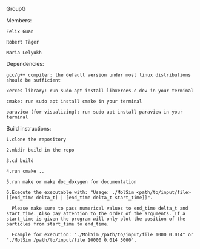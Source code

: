 GroupG

Members:

    Felix Guan

    Robert Täger

    Maria Lelyukh


Dependencies: 

    gcc/g++ compiler: the default version under most linux distributions should be sufficient

    xerces library: run sudo apt install libxerces-c-dev in your terminal
    
    cmake: run sudo apt install cmake in your terminal

    paraview (for visualizing): run sudo apt install paraview in your terminal

Build instructions:

    1.clone the repository

    2.mkdir build in the repo

    3.cd build

    4.run cmake ..

    5.run make or make doc_doxygen for documentation

    6.Execute the executable with: "Usage: ./MolSim <path/to/input/file> [[end_time delta_t] | [end_time delta_t start_time]]". 

      Please make sure to pass numerical values to end_time delta_t and start_time. Also pay attention to the order of the arguments. If a start_time is given the program will only plot the position of the particles from start_time to end_time.

      Example for execution: "./MolSim /path/to/input/file 1000 0.014" or "./MolSim /path/to/input/file 10000 0.014 5000".



